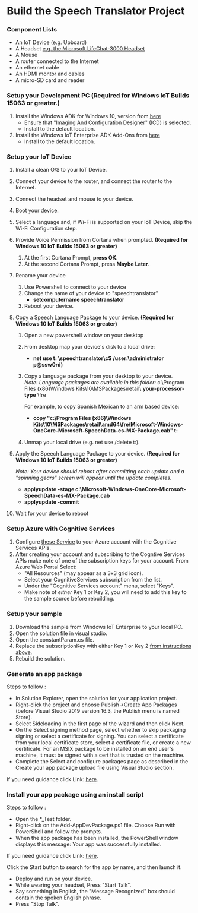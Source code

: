 # Build the Speech Translator Project

### Component Lists
- An IoT Device (e.g. Upboard)
- A Headset [e.g. the Microsoft LifeChat-3000 Headset](http://www.microsoft.com/hardware/en-us/p/lifechat-lx-3000/JUG-00013) 
- A Mouse
- A router connected to the Internet 
- An ethernet cable
- An HDMI montor and cables 
- A micro-SD card and reader

### Setup your Development PC (Required for Windows IoT Builds 15063 or greater.)
1. Install the Windows ADK for Windows 10, version from [here](https://developer.microsoft.com/en-us/windows/hardware/windows-assessment-deployment-kit)
    - Ensure that "Imaging And Configuration Designer" (ICD) is selected.
    - Install to the default location.    
2. Install the Windows IoT Enterprise ADK Add-Ons from [here](https://developer.microsoft.com/en-us/windows/hardware/windows-assessment-deployment-kit)
    - Install to the default location.
  
### Setup your IoT Device
1. Install a clean O/S to your IoT Device.
2. Connect your device to the router, and connect the router to the Internet.
3. Connect the headset and mouse to your device.
4. Boot your device.
5. Select a language and, if Wi-Fi is supported on your IoT Device, skip the Wi-Fi Configuration step.
6. Provide Voice Permission from Cortana when prompted.  **(Required for Windows 10 IoT Builds 15063 or greater)**
    1. At the first Cortana Prompt, **press OK**.
    2. At the second Cortana Prompt, press **Maybe Later**.     
7. Rename your device
    1. Use Powershell to connect to your device
    2. Change the name of your device to "speechtranslator"
        - **setcomputername speechtranslator**
    3. Reboot your device.
8. Copy a Speech Language Package to your device.  **(Required for Windows 10 IoT Builds 15063 or greater)**
    1. Open a new powershell window on your desktop
    2. From desktop map your device's disk to a local drive:
        - **net use t: \\speechtranslator\c$ /user:\administrator p@ssw0rd)**
    3. Copy a language package from your desktop to your device.  
        *Note: Language packages are available in this folder:* c:\Program Files (x86)\Windows Kits\10\MSPackages\retail\ **your-processor-type** \fre
        
        For example, to copy Spanish Mexican to an arm based device:
        - **copy "c:\Program Files (x86)\Windows Kits\10\MSPackages\retail\amd64\fre\Microsoft-Windows-OneCore-Microsoft-SpeechData-es-MX-Package.cab" t:**                   
    4. Unmap your local drive (e.g. net use /delete t:).
    
9. Apply the Speech Language Package to your device.  **(Required for Windows 10 IoT Builds 15063 or greater)**
    
    *Note: Your device should reboot after committing each update and a "spinning gears" screen will appear until the update completes.*
    
    - **applyupdate -stage c:\Microsoft-Windows-OneCore-Microsoft-SpeechData-es-MX-Package.cab**
    - **applyupdate -commit**
 
10. Wait for your device to reboot

### Setup Azure with Cognitive Services
1. Configure [these Service](https://docs.microsoft.com/en-us/azure/cognitive-services/translator/reference/v3-0-translate) to your Azure account with the Cognitive Services APIs.
2. After creating your account and subscribing to the Cogntive Services APIs make note of one of the subscription keys for your account.
    From Azure Web Portal Select:
    - "All Resources" (may appear as a 3x3 grid icon).
    - Select your CognitiveServices subscription from the list.
    - Under the "Cognitive Services account" menu, select "Keys". 
    - Make note of *either* Key 1 or Key 2, you will need to add this key to the sample source before rebuilding.
    
### Setup your sample
1. Download the sample from Windows IoT Enterprise to your local PC.
2. Open the solution file in visual studio.
3. Open the constantParam.cs file.
4. Replace the subscriptionKey with either Key 1 or Key 2 [from instructions above](#Setup-Azure-with-Cognitive-Services).
5. Rebuild the solution.

### Generate an app package

Steps to follow :

 * In Solution Explorer, open the solution for your application project.
 * Right-click the project and choose Publish->Create App Packages (before Visual Studio 2019 version 16.3, the Publish menu is named Store).
 * Select Sideloading in the first page of the wizard and then click Next.
 * On the Select signing method page, select whether to skip packaging signing or select a certificate for signing. You can select a certificate from your local certificate store, select a certificate file, or create a new certificate. For an MSIX package to be installed on an end user's machine, it must be signed with a cert that is trusted on the machine.
 * Complete the Select and configure packages page as described in the Create your app package upload file using Visual Studio section.

 If you need guidance click Link: [here](https://docs.microsoft.com/en-us/windows/msix/package/packaging-uwp-apps#generate-an-app-package).  
  
### Install your app package using an install script

Steps to follow :
 * Open the *_Test folder.
 * Right-click on the Add-AppDevPackage.ps1 file. Choose Run with PowerShell and follow the prompts.
 * When the app package has been installed, the PowerShell window displays this message: Your app was successfully installed.

 If you need guidance click Link: [here](https://docs.microsoft.com/en-us/windows/msix/package/packaging-uwp-apps#install-your-app-package-using-an-install-script).  
  
 Click the Start button to search for the app by name, and then launch it.

* Deploy and run on your device.
* While wearing your headset, Press "Start Talk".
* Say something in English, the "Message Recognized" box should contain the spoken English phrase.
* Press "Stop Talk".
